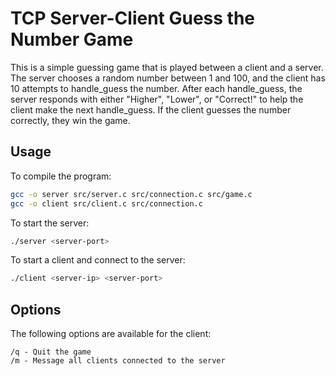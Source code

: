 # TCP Server-Client Guess the Number Game

This is a simple guessing game that is played between a client and a server.
The server chooses a random number between 1 and 100, and the client has 10 attempts to handle_guess the number.
After each handle_guess, the server responds with either "Higher", "Lower", or "Correct!"
to help the client make the next handle_guess.
If the client guesses the number correctly, they win the game.

## Usage
To compile the program:
``` bash
gcc -o server src/server.c src/connection.c src/game.c
gcc -o client src/client.c src/connection.c 
```


To start the server:
``` bash
./server <server-port>
```
To start a client and connect to the server:
``` bash
./client <server-ip> <server-port>
```

## Options

The following options are available for the client:

    /q - Quit the game
    /m - Message all clients connected to the server

